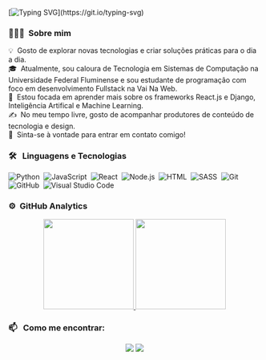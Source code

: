 
[![Typing SVG](https://readme-typing-svg.demolab.com?font=Fira+Code&pause=1000&color=EE86DF&center=true&vCenter=true&width=450&lines=Ol%C3%A1%2C+me+chamo+Bia+Ramos;Bem-vindo+ao+meu+perfil!)](https://git.io/typing-svg)


### 👨🏻‍💻 &nbsp;Sobre mim

💡 &nbsp;Gosto de explorar novas tecnologias e criar soluções práticas para o dia a dia.\
🎓 &nbsp;Atualmente, sou caloura de Tecnologia em Sistemas de Computação na Universidade Federal Fluminense 
    e sou estudante de programação com foco em desenvolvimento Fullstack na Vai Na Web.\
🌱 &nbsp;Estou focada em aprender mais sobre os frameworks React.js e Django, Inteligência Artifical e Machine Learning. \
✍️ &nbsp;No meu tempo livre, gosto de acompanhar produtores de conteúdo de tecnologia e design.\
💬 &nbsp;Sinta-se à vontade para entrar em contato comigo! 

### 🛠 &nbsp; Linguagens e Tecnologias

![Python](https://img.shields.io/badge/Python-FFD43B?style=for-the-badge&logo=python&logoColor=blue)&nbsp;
![JavaScript](https://img.shields.io/badge/JavaScript-323330?style=for-the-badge&logo=javascript&logoColor=F7DF1E)&nbsp;
![React](https://img.shields.io/badge/React-20232A?style=for-the-badge&logo=react&logoColor=61DAFB)&nbsp;
![Node.js](https://img.shields.io/badge/Node%20js-339933?style=for-the-badge&logo=nodedotjs&logoColor=white)&nbsp;
![HTML](https://img.shields.io/badge/HTML5-E34F26?style=for-the-badge&logo=html5&logoColor=white)&nbsp;
![SASS](https://img.shields.io/badge/Sass-CC6699?style=for-the-badge&logo=sass&logoColor=white)&nbsp;
![Git](https://img.shields.io/badge/GIT-E44C30?style=for-the-badge&logo=git&logoColor=white)&nbsp;
![GitHub](https://img.shields.io/badge/GitHub-100000?style=for-the-badge&logo=github&logoColor=white)&nbsp;
![Visual Studio Code](https://img.shields.io/badge/Visual_Studio_Code-0078D4?style=for-the-badge&logo=visual%20studio%20code&logoColor=white)&nbsp;

### ⚙️ &nbsp;GitHub Analytics

<p align="center">
<a href="https://github.com/AVS1508">
  <img height="180em" src="https://github-readme-stats-eight-theta.vercel.app/api?username=biarrmos&show_icons=true&theme=radical&include_all_commits=true&count_private=true"/>
  <img height="180em" src="https://github-readme-stats-eight-theta.vercel.app/api/top-langs/?username=biarrmos&layout=compact&langs_count=8&theme=radical"/>
</a>
</p>

### 📫 &nbsp; Como me encontrar:

<p align="center">
<a href="https://www.linkedin.com/in/ana-beatriz-ramos-de-luca-a0722026a/"><img src="https://img.shields.io/badge/LinkedIn-0077B5?style=for-the-badge&logo=linkedin&logoColor=white"/></a>
<a href="mailto:beatriz.ramosdeluca@gmail.com"><img src="https://img.shields.io/badge/Gmail-D14836?style=for-the-badge&logo=gmail&logoColor=white"/></a>
</p>


